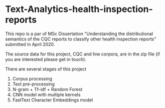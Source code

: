 # Text-Analytics-health-inspection-reports
This repo is a par of MSc Dissertation "Understanding the distributional semantics of the CQC reports to classify other health inspection reports" submitted in April 2020.

The source data for this project, CQC and hiw corpora, are in the zip file (if you are interested please get in touch).

There are several stages of this project
1. Corpus processing
2. Text pre-processing
3. N-gram + Tf-idf + Random Forest 
4. CNN model with multiple kernels
5. FastText Character Embeddings model
